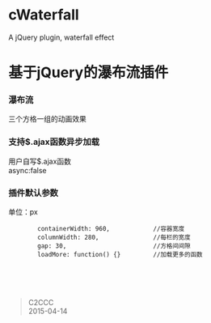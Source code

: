 # cWaterfall
A jQuery plugin, waterfall effect

基于jQuery的瀑布流插件
=====================

### 瀑布流
三个方格一组的动画效果

### 支持$.ajax函数异步加载
用户自写$.ajax函数<br />
async:false

### 插件默认参数
单位：px<br />

			containerWidth: 960,            //容器宽度
			columnWidth: 280,               //每栏的宽度
			gap: 30,                        //方格间间隙
			loadMore: function() {}         //加载更多的函数

<br />
<br />
<br />

> C2CCC<br />
> 2015-04-14
